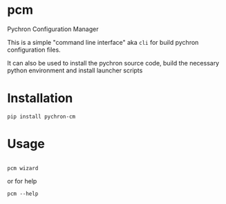 # pcm
Pychron Configuration Manager

This is a simple "command line interface" aka `cli` for build pychron configuration
files. 

It can also be used to install the pychron source code, build the necessary python environment and install launcher 
scripts


# Installation

```shell
pip install pychron-cm
```

# Usage


```shell

pcm wizard
```
or for help

```shell
pcm --help
```